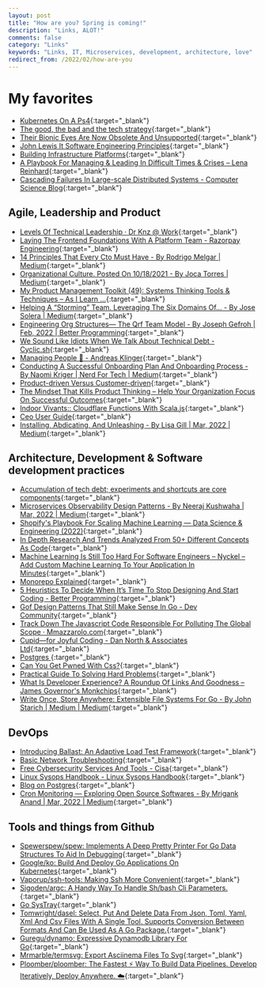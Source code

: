```yaml
---
layout: post
title: "How are you? Spring is coming!"
description: "Links, ALOT!"
comments: false
category: "Links"
keywords: "Links, IT, Microservices, development, architecture, love"
redirect_from: /2022/02/how-are-you
---
```

<!-- markdownlint-disable MD033 MD020 MD025-->
# My favorites<a name="favorites"></a>

- [Kubernetes On A Ps4](https://zhekunhu.xyz/ps4-kubernetes.html){:target="_blank"}
- [The good, the bad and the tech strategy](https://www.annashipman.co.uk/jfdi/good-bad-tech-strategy.html){:target="_blank"}
- [Their Bionic Eyes Are Now Obsolete And Unsupported](https://spectrum.ieee.org/bionic-eye-obsolete){:target="_blank"}
- [John Lewis It Software Engineering Principles](http://engineering-principles.onejl.uk/Self-Assessment.html){:target="_blank"}
- [Building Infrastructure Platforms](https://martinfowler.com/articles/building-infrastructure-platform.html){:target="_blank"}
- [A Playbook For Managing & Leading In Difficult Times & Crises – Lena Reinhard](https://lenareinhard.com/a-playbook-for-managing-leading-in-difficult-times-crises/){:target="_blank"}
- [Cascading Failures In Large-scale Distributed Systems - Computer Science Blog](https://blog.mi.hdm-stuttgart.de/index.php/2022/03/03/cascading-failures-in-large-scale-distributed-systems/){:target="_blank"}

## Agile, Leadership and Product<a name="agile"></a>


- [Levels Of Technical Leadership · Dr Knz @ Work](https://dr-knz.net/levels-of-technical-leadership.html){:target="_blank"}
- [Laying The Frontend Foundations With A Platform Team - Razorpay Engineering](https://engineering.razorpay.com/laying-the-frontend-foundations-with-a-platform-team-62c21c37bf9c){:target="_blank"}
- [14 Principles That Every Cto Must Have - By Rodrigo Melgar | Medium](https://rodrigomelgar.medium.com/14-principles-that-every-cto-must-have-77045dff4c49){:target="_blank"}
- [Organizational Culture. Posted On 10/18/2021 - By Joca Torres | Medium](https://jocatorres.medium.com/organizational-culture-d26c5dc170ea){:target="_blank"}
- [My Product Management Toolkit (49): Systems Thinking Tools & Techniques – As I Learn …](https://marcabraham.com/2022/02/13/my-product-management-toolkit-49-system-thinking-tools-techniques/){:target="_blank"}
- [Helping A “Storming” Team. Leveraging The Six Domains Of… - By Jose Solera | Medium](https://medium.com/@josesolera/helping-a-storming-team-9591046c5afb){:target="_blank"}
- [Engineering Org Structures— The Qrf Team Model - By Joseph Gefroh | Feb, 2022 | Better Programming](https://betterprogramming.pub/engineering-org-structures-the-qrf-team-model-7b92031db33c){:target="_blank"}
- [We Sound Like Idiots When We Talk About Technical Debt - Cyclic.sh](https://www.cyclic.sh/posts/we-sound-like-idiots-when-we-talk-about-technical-debt){:target="_blank"}
- [Managing People 🤯 - Andreas Klinger](https://klinger.io/posts/managing-people-%F0%9F%A4%AF){:target="_blank"}
- [Conducting A Successful Onboarding Plan And Onboarding Process - By Naomi Kriger | Nerd For Tech | Medium](https://medium.com/nerd-for-tech/conducting-a-successful-onboarding-plan-and-onboarding-process-6ec1b01ec2ae){:target="_blank"}
- [Product-driven Versus Customer-driven](https://www.ribbonfarm.com/2014/04/24/product-driven-versus-customer-driven/){:target="_blank"}
- [The Mindset That Kills Product Thinking – Help Your Organization Focus On Successful Outcomes](https://www.jpattonassociates.com/mindset-that-kills-product-thinking/){:target="_blank"}
- [Indoor Vivants:: Cloudflare Functions With Scala.js](https://blog.indoorvivants.com/2022-02-14-cloudflare-functions-with-scalajs){:target="_blank"}
- [Ceo User Guide](https://almanac.io/docs/ceo-user-guide-qgrX6JybtClEKUEGt96x5sMlzQLmRwPL){:target="_blank"}
- [Installing, Abdicating, And Unleashing - By Lisa Gill | Mar, 2022 | Medium](https://reimaginaire.medium.com/installing-abdicating-and-unleashing-514d31a9dd46){:target="_blank"}

## Architecture, Development & Software development practices <a name="development"></a>

- [Accumulation of tech debt; experiments and shortcuts are core components](https://martinfowler.com/articles/bottlenecks-of-scaleups/01-tech-debt.html){:target="_blank"}
- [Microservices Observability Design Patterns - By Neeraj Kushwaha | Mar, 2022 | Medium](https://medium.com/@learncsdesign/microservices-observability-design-patterns-bdfa5807f81e){:target="_blank"}
- [Shopify's Playbook For Scaling Machine Learning — Data Science & Engineering (2022)](https://shopify.engineering/shopify-playbook-scaling-machine-learning){:target="_blank"}
- [In Depth Research And Trends Analyzed From 50+ Different Concepts As Code](https://www.jedi.be/blog/2022/02/23/trends-and-inventory-of-50-as-code-concepts/){:target="_blank"}
- [Machine Learning Is Still Too Hard For Software Engineers – Nyckel – Add Custom Machine Learning To Your Application In Minutes](https://www.nyckel.com/blog/ml-too-hard-for-software-developers/){:target="_blank"}
- [Monorepo Explained](https://monorepo.tools/){:target="_blank"}
- [5 Heuristics To Decide When It’s Time To Stop Designing And Start Coding - Better Programming](https://betterprogramming.pub/how-to-decide-when-its-time-to-stop-designing-and-start-coding-eb9b6d8625c){:target="_blank"}
- [Gof Design Patterns That Still Make Sense In Go - Dev Community](https://dev.to/mauriciolinhares/gof-design-patterns-that-still-make-sense-in-go-27k5){:target="_blank"}
- [Track Down The Javascript Code Responsible For Polluting The Global Scope · Mmazzarolo.com](https://mmazzarolo.com/blog/2022-02-16-track-down-the-javascript-code-responsible-for-polluting-the-global-scope/){:target="_blank"}
- [Cupid—for Joyful Coding - Dan North & Associates Ltd](https://dannorth.net/2022/02/10/cupid-for-joyful-coding/){:target="_blank"}
- [Postgres ](https://gist.github.com/jcoleman/1e6ad1bf8de454c166da94b67537758b){:target="_blank"}
- [Can You Get Pwned With Css?](https://scotthelme.co.uk/can-you-get-pwned-with-css/){:target="_blank"}
- [Practical Guide To Solving Hard Problems](https://praeclarum.org/2022/02/19/hard-problems.html){:target="_blank"}
- [What Is Developer Experience? A Roundup Of Links And Goodness – James Governor's Monkchips](https://redmonk.com/jgovernor/2022/02/21/what-is-developer-experience-a-roundup-of-links-and-goodness/){:target="_blank"}
- [Write Once, Store Anywhere: Extensible File Systems For Go - By John Starich | Medium | Medium](https://blog.johnstarich.com/write-once-store-anywhere-extensible-file-systems-for-go-65c7c0949e74){:target="_blank"}

## DevOps<a name="devops"></a>

- [Introducing Ballast: An Adaptive Load Test Framework](https://eng.uber.com/introducing-ballast-an-adaptive-load-test-framework/){:target="_blank"}
- [Basic Network Troubleshooting](https://www.netmeister.org/blog/basic-network-troubleshooting.html){:target="_blank"}
- [Free Cybersecurity Services And Tools - Cisa](https://www.cisa.gov/free-cybersecurity-services-and-tools){:target="_blank"}
- [Linux Sysops Handbook - Linux Sysops Handbook](https://abarrak.gitbook.io/linux-sysops-handbook){:target="_blank"}
- [Blog on Postgres](https://gist.github.com/jcoleman/1e6ad1bf8de454c166da94b67537758b){:target="_blank"}
- [Cron Monitoring — Exploring Open Source Softwares - By Mrigank Anand | Mar, 2022 | Medium](https://medium.com/@mrigank.anand52/cron-monitoring-how-did-we-achieve-it-89cde4db1dc4){:target="_blank"}

## Tools and things from Github <a name="tools"></a>

- [Spewerspew/spew: Implements A Deep Pretty Printer For Go Data Structures To Aid In Debugging](https://github.com/spewerspew/spew){:target="_blank"}
- [Google/ko: Build And Deploy Go Applications On Kubernetes](https://github.com/google/ko){:target="_blank"}
- [Vaporup/ssh-tools: Making Ssh More Convenient](https://github.com/vaporup/ssh-tools){:target="_blank"}
- [Sigoden/argc: A Handy Way To Handle Sh/bash Cli Parameters.](https://github.com/sigoden/argc){:target="_blank"}
- [Go SysTray](https://github.com/getlantern/systray){:target="_blank"}
- [Tomwright/dasel: Select, Put And Delete Data From Json, Toml, Yaml, Xml And Csv Files With A Single Tool. Supports Conversion Between Formats And Can Be Used As A Go Package.](https://github.com/TomWright/dasel){:target="_blank"}
- [Guregu/dynamo: Expressive Dynamodb Library For Go](https://github.com/guregu/dynamo){:target="_blank"}
- [Mrmarble/termsvg: Export Asciinema Files To Svg](https://github.com/mrmarble/termsvg){:target="_blank"}
- [Ploomber/ploomber: The Fastest ⚡️ Way To Build Data Pipelines. Develop Iteratively, Deploy Anywhere. ☁️](https://github.com/ploomber/ploomber){:target="_blank"}
